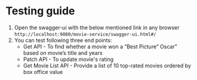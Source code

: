 #  Testing guide
1. Open the swagger-ui with the below mentioned link in any browser
`http://localhost:9080/movie-service/swagger-ui.html#/`
2. You can test following three end points:
    -  Get API -  To find whether a movie won a “Best Picture” Oscar" based on movie’s title and years
    -  Patch API - To update movie's rating
    -  Get Movie List API - Provide a list of 10 top-rated movies ordered by box office value
